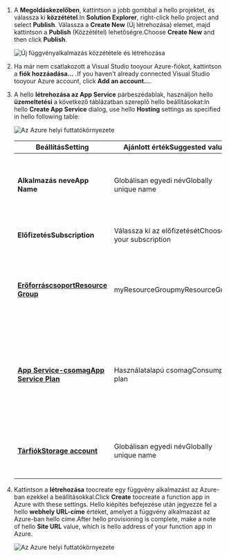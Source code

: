 1. <span data-ttu-id="8bb69-101">A **Megoldáskezelőben**, kattintson a jobb gombbal a hello projektet, és válassza ki **közzététel**.</span><span class="sxs-lookup"><span data-stu-id="8bb69-101">In **Solution Explorer**, right-click hello project and select **Publish**.</span></span> <span data-ttu-id="8bb69-102">Válassza a **Create New** (Új létrehozása) elemet, majd kattintson a **Publish** (Közzététel) lehetőségre.</span><span class="sxs-lookup"><span data-stu-id="8bb69-102">Choose **Create New**  and then click **Publish**.</span></span> 

    ![Új függvényalkalmazás közzététele és létrehozása](./media/functions-vstools-publish/functions-vstools-publish-new-function-app.png)

2. <span data-ttu-id="8bb69-104">Ha már nem csatlakozott a Visual Studio tooyour Azure-fiókot, kattintson a **fiók hozzáadása...** .</span><span class="sxs-lookup"><span data-stu-id="8bb69-104">If you haven't already connected Visual Studio tooyour Azure account, click **Add an account...**.</span></span>  

3. <span data-ttu-id="8bb69-105">A hello **létrehozása az App Service** párbeszédablak, használjon hello **üzemeltetési** a következő táblázatban szereplő hello beállításokat:</span><span class="sxs-lookup"><span data-stu-id="8bb69-105">In hello **Create App Service** dialog, use hello **Hosting** settings as specified in hello following table:</span></span> 

    ![Az Azure helyi futtatókörnyezete](./media/functions-vstools-publish/functions-vstools-publish.png)

    | <span data-ttu-id="8bb69-107">Beállítás</span><span class="sxs-lookup"><span data-stu-id="8bb69-107">Setting</span></span>      | <span data-ttu-id="8bb69-108">Ajánlott érték</span><span class="sxs-lookup"><span data-stu-id="8bb69-108">Suggested value</span></span>  | <span data-ttu-id="8bb69-109">Leírás</span><span class="sxs-lookup"><span data-stu-id="8bb69-109">Description</span></span>                                |
    | ------------ |  ------- | -------------------------------------------------- |
    | <span data-ttu-id="8bb69-110">**Alkalmazás neve**</span><span class="sxs-lookup"><span data-stu-id="8bb69-110">**App Name**</span></span> | <span data-ttu-id="8bb69-111">Globálisan egyedi név</span><span class="sxs-lookup"><span data-stu-id="8bb69-111">Globally unique name</span></span> | <span data-ttu-id="8bb69-112">Az új függvényalkalmazást azonosító egyedi név.</span><span class="sxs-lookup"><span data-stu-id="8bb69-112">Name that uniquely identifies your new function app.</span></span> |
    | <span data-ttu-id="8bb69-113">**Előfizetés**</span><span class="sxs-lookup"><span data-stu-id="8bb69-113">**Subscription**</span></span> | <span data-ttu-id="8bb69-114">Válassza ki az előfizetését</span><span class="sxs-lookup"><span data-stu-id="8bb69-114">Choose your subscription</span></span> | <span data-ttu-id="8bb69-115">hello Azure-előfizetés toouse.</span><span class="sxs-lookup"><span data-stu-id="8bb69-115">hello Azure subscription toouse.</span></span> |
    | <span data-ttu-id="8bb69-116">**[Erőforráscsoport](../articles/azure-resource-manager/resource-group-overview.md)**</span><span class="sxs-lookup"><span data-stu-id="8bb69-116">**[Resource Group](../articles/azure-resource-manager/resource-group-overview.md)**</span></span> | <span data-ttu-id="8bb69-117">myResourceGroup</span><span class="sxs-lookup"><span data-stu-id="8bb69-117">myResourceGroup</span></span> |  <span data-ttu-id="8bb69-118">Mely toocreate a függvény app csoportosítási hello erőforrás nevét.</span><span class="sxs-lookup"><span data-stu-id="8bb69-118">Name of hello resource group in which toocreate your function app.</span></span> |
    | <span data-ttu-id="8bb69-119">**[App Service-csomag](../articles/azure-functions/functions-scale.md)**</span><span class="sxs-lookup"><span data-stu-id="8bb69-119">**[App Service Plan](../articles/azure-functions/functions-scale.md)**</span></span> | <span data-ttu-id="8bb69-120">Használatalapú csomag</span><span class="sxs-lookup"><span data-stu-id="8bb69-120">Consumption plan</span></span> | <span data-ttu-id="8bb69-121">Győződjön meg arról, hogy toochoose hello **fogyasztás** alatt **mérete** amikor létrehoz egy új tervet.</span><span class="sxs-lookup"><span data-stu-id="8bb69-121">Make sure toochoose hello **Consumption** under **Size** when you create a new plan.</span></span>  |
    | <span data-ttu-id="8bb69-122">**[Tárfiók](../articles/storage/common/storage-create-storage-account.md#create-a-storage-account)**</span><span class="sxs-lookup"><span data-stu-id="8bb69-122">**[Storage account](../articles/storage/common/storage-create-storage-account.md#create-a-storage-account)**</span></span> | <span data-ttu-id="8bb69-123">Globálisan egyedi név</span><span class="sxs-lookup"><span data-stu-id="8bb69-123">Globally unique name</span></span> | <span data-ttu-id="8bb69-124">Használjon egy már létező tárfiókot, vagy hozzon létre egy újat.</span><span class="sxs-lookup"><span data-stu-id="8bb69-124">Use an existing storage account or create a new one.</span></span>   |

4. <span data-ttu-id="8bb69-125">Kattintson a **létrehozása** toocreate egy függvény alkalmazást az Azure-ban ezekkel a beállításokkal.</span><span class="sxs-lookup"><span data-stu-id="8bb69-125">Click **Create** toocreate a function app in Azure with these settings.</span></span> <span data-ttu-id="8bb69-126">Hello kiépítés befejezése után jegyezze fel a hello **webhely URL-címe** értéket, amelyet a függvény alkalmazást az Azure-ban hello címe.</span><span class="sxs-lookup"><span data-stu-id="8bb69-126">After hello provisioning is complete, make a note of hello **Site URL** value, which is hello address of your function app in Azure.</span></span> 

    ![Az Azure helyi futtatókörnyezete](./media/functions-vstools-publish/functions-vstools-publish-profile.png)
